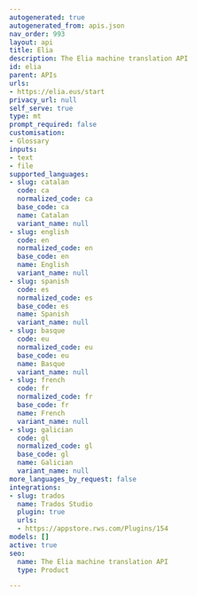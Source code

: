 ```yaml
---
autogenerated: true
autogenerated_from: apis.json
nav_order: 993
layout: api
title: Elia
description: The Elia machine translation API
id: elia
parent: APIs
urls:
- https://elia.eus/start
privacy_url: null
self_serve: true
type: mt
prompt_required: false
customisation:
- Glossary
inputs:
- text
- file
supported_languages:
- slug: catalan
  code: ca
  normalized_code: ca
  base_code: ca
  name: Catalan
  variant_name: null
- slug: english
  code: en
  normalized_code: en
  base_code: en
  name: English
  variant_name: null
- slug: spanish
  code: es
  normalized_code: es
  base_code: es
  name: Spanish
  variant_name: null
- slug: basque
  code: eu
  normalized_code: eu
  base_code: eu
  name: Basque
  variant_name: null
- slug: french
  code: fr
  normalized_code: fr
  base_code: fr
  name: French
  variant_name: null
- slug: galician
  code: gl
  normalized_code: gl
  base_code: gl
  name: Galician
  variant_name: null
more_languages_by_request: false
integrations:
- slug: trados
  name: Trados Studio
  plugin: true
  urls:
  - https://appstore.rws.com/Plugins/154
models: []
active: true
seo:
  name: The Elia machine translation API
  type: Product

---
```


